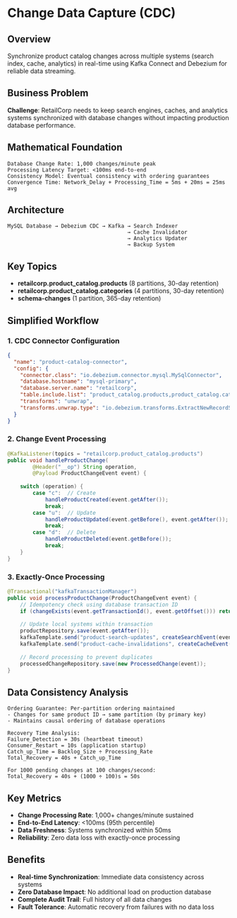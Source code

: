 # Change Data Capture (CDC)

## Overview
Synchronize product catalog changes across multiple systems (search index, cache, analytics) in real-time using Kafka Connect and Debezium for reliable data streaming.

## Business Problem
**Challenge**: RetailCorp needs to keep search engines, caches, and analytics systems synchronized with database changes without impacting production database performance.

## Mathematical Foundation
```
Database Change Rate: 1,000 changes/minute peak
Processing Latency Target: <100ms end-to-end
Consistency Model: Eventual consistency with ordering guarantees
Convergence Time: Network_Delay + Processing_Time = 5ms + 20ms = 25ms avg
```

## Architecture
```
MySQL Database → Debezium CDC → Kafka → Search Indexer
                                      → Cache Invalidator
                                      → Analytics Updater
                                      → Backup System
```

## Key Topics
- **retailcorp.product_catalog.products** (8 partitions, 30-day retention)
- **retailcorp.product_catalog.categories** (4 partitions, 30-day retention)
- **schema-changes** (1 partition, 365-day retention)

## Simplified Workflow

### 1. CDC Connector Configuration
```json
{
  "name": "product-catalog-connector",
  "config": {
    "connector.class": "io.debezium.connector.mysql.MySqlConnector",
    "database.hostname": "mysql-primary",
    "database.server.name": "retailcorp",
    "table.include.list": "product_catalog.products,product_catalog.categories",
    "transforms": "unwrap",
    "transforms.unwrap.type": "io.debezium.transforms.ExtractNewRecordState"
  }
}
```

### 2. Change Event Processing
```java
@KafkaListener(topics = "retailcorp.product_catalog.products")
public void handleProductChange(
        @Header("__op") String operation,
        @Payload ProductChangeEvent event) {
    
    switch (operation) {
        case "c":  // Create
            handleProductCreated(event.getAfter());
            break;
        case "u":  // Update
            handleProductUpdated(event.getBefore(), event.getAfter());
            break;
        case "d":  // Delete
            handleProductDeleted(event.getBefore());
            break;
    }
}
```

### 3. Exactly-Once Processing
```java
@Transactional("kafkaTransactionManager")
public void processProductChange(ProductChangeEvent event) {
    // Idempotency check using database transaction ID
    if (changeExists(event.getTransactionId(), event.getOffset())) return;
    
    // Update local systems within transaction
    productRepository.save(event.getAfter());
    kafkaTemplate.send("product-search-updates", createSearchEvent(event));
    kafkaTemplate.send("product-cache-invalidations", createCacheEvent(event));
    
    // Record processing to prevent duplicates
    processedChangeRepository.save(new ProcessedChange(event));
}
```

## Data Consistency Analysis
```
Ordering Guarantee: Per-partition ordering maintained
- Changes for same product ID → same partition (by primary key)
- Maintains causal ordering of database operations

Recovery Time Analysis:
Failure_Detection = 30s (heartbeat timeout)
Consumer_Restart = 10s (application startup)
Catch_up_Time = Backlog_Size ÷ Processing_Rate
Total_Recovery = 40s + Catch_up_Time

For 1000 pending changes at 100 changes/second:
Total_Recovery = 40s + (1000 ÷ 100)s = 50s
```

## Key Metrics
- **Change Processing Rate**: 1,000+ changes/minute sustained
- **End-to-End Latency**: <100ms (95th percentile)
- **Data Freshness**: Systems synchronized within 50ms
- **Reliability**: Zero data loss with exactly-once processing

## Benefits
- **Real-time Synchronization**: Immediate data consistency across systems
- **Zero Database Impact**: No additional load on production database
- **Complete Audit Trail**: Full history of all data changes
- **Fault Tolerance**: Automatic recovery from failures with no data loss